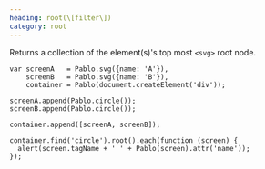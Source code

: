 ```yaml
--- 
heading: root(\[filter\])
category: root
---
```


Returns a collection of the element(s)'s top most `<svg>` root node.

    var screenA   = Pablo.svg({name: 'A'}),
        screenB   = Pablo.svg({name: 'B'}),
        container = Pablo(document.createElement('div'));

    screenA.append(Pablo.circle());
    screenB.append(Pablo.circle());

    container.append([screenA, screenB]);

    container.find('circle').root().each(function (screen) {
      alert(screen.tagName + ' ' + Pablo(screen).attr('name'));
    });
